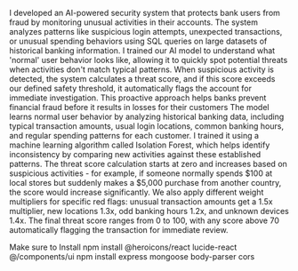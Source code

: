 I developed an AI-powered security system that protects bank users from fraud by monitoring unusual activities in their accounts. 
The system analyzes patterns like suspicious login attempts, unexpected transactions, or unusual spending behaviors using SQL queries on large datasets of historical banking information. 
I trained our AI model to understand what 'normal' user behavior looks like, allowing it to quickly spot potential threats when activities don't match typical patterns.
When suspicious activity is detected, the system calculates a threat score, and if this score exceeds our defined safety threshold, it automatically flags the account for immediate investigation. 
This proactive approach helps banks prevent financial fraud before it results in losses for their customers
The model learns normal user behavior by analyzing historical banking data, including typical transaction amounts, usual login locations, common banking hours, and regular spending patterns for each customer. 
I trained it using a machine learning algorithm called Isolation Forest, which helps identify inconsistency by comparing new activities against these established patterns. 
The threat score calculation starts at zero and increases based on suspicious activities - for example, if someone normally spends $100 at local stores but suddenly makes a $5,000 purchase from another country, 
the score would increase significantly. We also apply different weight multipliers for specific red flags: unusual transaction amounts get a 1.5x multiplier, new locations 1.3x, odd banking hours 1.2x, and unknown devices 1.4x. 
The final threat score ranges from 0 to 100, with any score above 70 automatically flagging the transaction for immediate review.


Make sure to Install
npm install @heroicons/react lucide-react @/components/ui
npm install express mongoose body-parser cors

